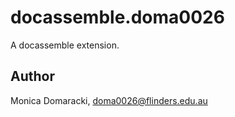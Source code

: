 # docassemble.doma0026

A docassemble extension.

## Author

Monica Domaracki, doma0026@flinders.edu.au

